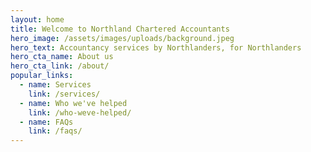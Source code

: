 ```yaml
---
layout: home
title: Welcome to Northland Chartered Accountants
hero_image: /assets/images/uploads/background.jpeg
hero_text: Accountancy services by Northlanders, for Northlanders
hero_cta_name: About us
hero_cta_link: /about/
popular_links:
  - name: Services
    link: /services/
  - name: Who we've helped
    link: /who-weve-helped/
  - name: FAQs
    link: /faqs/
---
```

